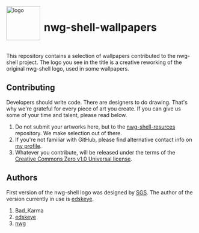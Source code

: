 <img src="https://github.com/nwg-piotr/nwg-shell-wallpapers/assets/20579136/d412727a-b892-4f84-857d-bbda6a3eb621" width="90" style="margin-right:10px" align=left alt="logo">
<H1>nwg-shell-wallpapers</H1><br>

This repository contains a selection of wallpapers contributed to the nwg-shell project. The logo you see in the title 
is a creative reworking of the original nwg-shell logo, used in some wallpapers.

## Contributing

Developers should write code. There are designers to do drawing. That's why we're grateful for every piece of art you 
create. If you can give us some of your time and talent, please read below.

1. Do not submit your artworks here, but to the [nwg-shell-resurces](https://github.com/nwg-piotr/nwg-shell-resources/tree/master/wallpapers) 
repository. We make selection out of there.
2. If you're not familiar with GitHub, please find alternative contact info on [my profile](https://github.com/nwg-piotr).
3. Whatever you contribute, will be released under the terms of the [Creative Commons Zero v1.0 Universal license](https://github.com/nwg-piotr/nwg-shell-wallpapers/blob/main/LICENSE).

## Authors

First version of the nwg-shell logo was designed by [SGS](https://github.com/sgse). The author of the version 
currently in use is [edskeye](https://github.com/edskeye).

1. Bad_Karma
2. [edskeye](https://github.com/edskeye)
3. [nwg](https://github.com/nwg-piotr)
